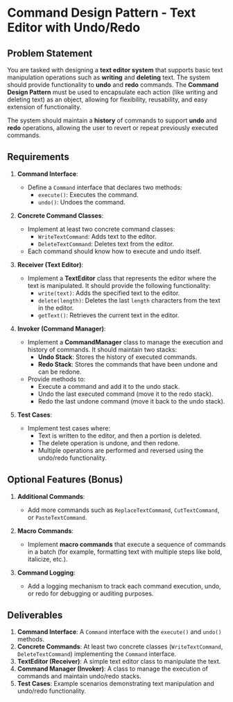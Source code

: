 # Command Design Pattern - Text Editor with Undo/Redo

## Problem Statement

You are tasked with designing a **text editor system** that supports basic text manipulation operations such as **writing** and **deleting** text. The system should provide functionality to **undo** and **redo** commands. The **Command Design Pattern** must be used to encapsulate each action (like writing and deleting text) as an object, allowing for flexibility, reusability, and easy extension of functionality.

The system should maintain a **history** of commands to support **undo** and **redo** operations, allowing the user to revert or repeat previously executed commands.

## Requirements

1. **Command Interface**:
   - Define a `Command` interface that declares two methods:
     - `execute()`: Executes the command.
     - `undo()`: Undoes the command.

2. **Concrete Command Classes**:
   - Implement at least two concrete command classes:
     - `WriteTextCommand`: Adds text to the editor.
     - `DeleteTextCommand`: Deletes text from the editor.
   - Each command should know how to execute and undo itself.

3. **Receiver (Text Editor)**:
   - Implement a **TextEditor** class that represents the editor where the text is manipulated. It should provide the following functionality:
     - `write(text)`: Adds the specified text to the editor.
     - `delete(length)`: Deletes the last `length` characters from the text in the editor.
     - `getText()`: Retrieves the current text in the editor.

4. **Invoker (Command Manager)**:
   - Implement a **CommandManager** class to manage the execution and history of commands. It should maintain two stacks:
     - **Undo Stack**: Stores the history of executed commands.
     - **Redo Stack**: Stores the commands that have been undone and can be redone.
   - Provide methods to:
     - Execute a command and add it to the undo stack.
     - Undo the last executed command (move it to the redo stack).
     - Redo the last undone command (move it back to the undo stack).

5. **Test Cases**:
   - Implement test cases where:
     - Text is written to the editor, and then a portion is deleted.
     - The delete operation is undone, and then redone.
     - Multiple operations are performed and reversed using the undo/redo functionality.

## Optional Features (Bonus)

1. **Additional Commands**:
   - Add more commands such as `ReplaceTextCommand`, `CutTextCommand`, or `PasteTextCommand`.

2. **Macro Commands**:
   - Implement **macro commands** that execute a sequence of commands in a batch (for example, formatting text with multiple steps like bold, italicize, etc.).

3. **Command Logging**:
   - Add a logging mechanism to track each command execution, undo, or redo for debugging or auditing purposes.

## Deliverables

1. **Command Interface**: A `Command` interface with the `execute()` and `undo()` methods.
2. **Concrete Commands**: At least two concrete classes (`WriteTextCommand`, `DeleteTextCommand`) implementing the `Command` interface.
3. **TextEditor (Receiver)**: A simple text editor class to manipulate the text.
4. **Command Manager (Invoker)**: A class to manage the execution of commands and maintain undo/redo stacks.
5. **Test Cases**: Example scenarios demonstrating text manipulation and undo/redo functionality.

